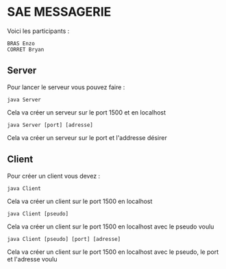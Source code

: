 # SAE MESSAGERIE

Voici les participants :
    
    BRAS Enzo
    CORRET Bryan

## Server

Pour lancer le serveur vous pouvez faire :

```
java Server
```
Cela va créer un serveur sur le port 1500 et en localhost

```
java Server [port] [adresse]

```
Cela va créer un serveur sur le port et l'addresse désirer

## Client

Pour créer un client vous devez :

```
java Client
```
Cela va créer un client sur le port 1500 en localhost

```
java Client [pseudo]
```
Cela va créer un client sur le port 1500 en localhost avec le pseudo voulu

```
java Client [pseudo] [port] [adresse]
```
Cela va créer un client sur le port 1500 en localhost avec le pseudo, le port et l'adresse voulu
